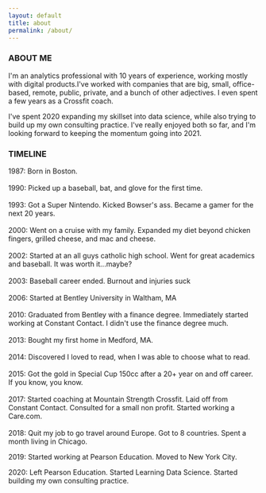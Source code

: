 ```yaml
---
layout: default
title: about
permalink: /about/
---
```


### ABOUT ME

I'm an analytics professional with 10 years of experience, working mostly with digital products.I've worked with companies that are big, small, office-based, remote, public, private, and a bunch of other adjectives. I even spent a few years as a Crossfit coach.

I've spent 2020 expanding my skillset into data science, while also trying to build up my own consulting practice. I've really enjoyed both so far, and I'm looking forward to keeping the momentum going into 2021.

### TIMELINE

1987: Born in Boston.<br><br>
‍1990: Picked up a baseball, bat, and glove for the first time.<br><br>
1993: Got a Super Nintendo. Kicked Bowser's ass. Became a gamer for the next 20 years.<br><br>
2000: Went on a cruise with my family. Expanded my diet beyond chicken fingers, grilled cheese, and mac and cheese.<br><br>
‍2002: Started at an all guys catholic high school. Went for great academics and baseball. It was worth it...maybe?<br><br>
‍2003: Baseball career ended. Burnout and injuries suck‍<br><br>
2006: Started at Bentley University in Waltham, MA‍<br><br>
2010: Graduated from Bentley with a finance degree. Immediately started working at Constant Contact. I didn't use the finance degree much.<br><br>
2013: Bought my first home in Medford, MA.<br><br>
2014: Discovered I loved to read, when I was able to choose what to read.<br><br>
2015: Got the gold in Special Cup 150cc after a 20+ year on and off career. If you know, you know.<br><br>
2017: Started coaching at Mountain Strength Crossfit. Laid off from Constant Contact. Consulted for a small non profit. Started working a Care.com.<br><br>
2018: Quit my job to go travel around Europe. Got to 8 countries. Spent a month living in Chicago.

2019: Started working at Pearson Education. Moved to New York City.

2020: Left Pearson Education. Started Learning Data Science. Started building my own consulting practice.
